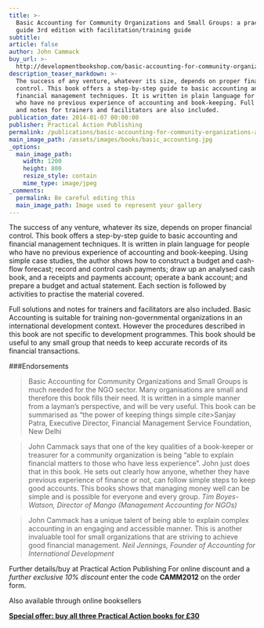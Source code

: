 ```yaml
---
title: >-
  Basic Accounting for Community Organizations and Small Groups: a practical
  guide 3rd edition with facilitation/training guide
subtitle:
article: false
author: John Cammack
buy_url: >-
  http://developmentbookshop.com/basic-accounting-for-community-organizations-and-small-groups
description_teaser_markdown: >-
  The success of any venture, whatever its size, depends on proper financial
  control. This book offers a step-by-step guide to basic accounting and
  financial management techniques. It is written in plain language for people
  who have no previous experience of accounting and book-keeping. Full solutions
  and notes for trainers and facilitators are also included.
publication_date: 2014-01-07 00:00:00
publisher: Practical Action Publishing
permalink: /publications/basic-accounting-for-community-organizations-and-small-groups/
main_image_path: /assets/images/books/basic_accounting.jpg
_options:
  main_image_path:
    width: 1200
    height: 800
    resize_style: contain
    mime_type: image/jpeg
_comments:
  permalink: Be careful editing this
  main_image_path: Image used to represent your gallery
---
```


 The success of any venture, whatever its size, depends on proper financial
  control. This book offers a step-by-step guide to basic accounting and
  financial management techniques. It is written in plain language for people
  who have no previous experience of accounting and book-keeping. Using simple
  case studies, the author shows how to construct a budget and cash-flow
  forecast; record and control cash payments; draw up an analysed cash book, and  a receipts and payments account; operate a bank account; and prepare a budget  and actual statement. Each section is followed by activities to practise the  material covered.

  Full solutions and notes for trainers and facilitators  are also included. Basic Accounting is suitable for training non-governmental  organizations in an international development context. However the procedures  described in this book are not specific to development programmes. This book  should be useful to any small group that needs to keep accurate records of its  financial transactions.

###Endorsements

  > Basic Accounting for Community Organizations and Small Groups is much needed for the NGO sector. Many organisations are small and therefore this book fills their need. It is written in a simple manner from a layman&rsquo;s perspective, and will be very useful. This book can be summarised as &ldquo;the power of  keeping things simple
  > cite>Sanjay Patra, Executive Director, Financial
  Management Service Foundation, New  Delhi</cite>

  >John Cammack says that one of the key
  qualities of a book-keeper or treasurer for a community organization is being
  &ldquo;able to explain financial matters to those who have less
  experience&rdquo;. John just does that in this book. He sets out clearly how
  anyone, whether they have previous experience of finance or not, can follow
  simple steps to keep good accounts. This books shows that managing money well
  can be simple and is possible for everyone and every group.
  <cite>Tim  Boyes-Watson, Director of Mango (Management Accounting for
  NGOs)</cite>

  >John Cammack has a unique talent of
  being able to explain complex accounting in an engaging and accessible manner.  This is another invaluable tool for small organizations that are striving to  achieve good financial management.
  <cite>Neil Jennings, Founder of  Accounting for International Development</cite>

  Further  details/buy at Practical Action Publishing For online discount and a
  *further exclusive 10% discount* enter the code  **CAMM2012** on the order form.

  Also available through online booksellers

  **<a target="_blank" href="http://developmentbookshop.com/cammack-special-offer">Special offer: buy   all three Practical Action books for &pound;30</a>**